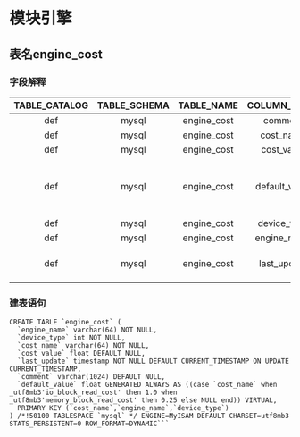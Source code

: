 # 模块引擎

## 表名engine_cost

### 字段解释

| TABLE_CATALOG | TABLE_SCHEMA | TABLE_NAME | COLUMN_NAME | ORDINAL_POSITION | COLUMN_DEFAULT | IS_NULLABLE | DATA_TYPE | CHARACTER_MAXIMUM_LENGTH | CHARACTER_OCTET_LENGTH | NUMERIC_PRECISION | NUMERIC_SCALE | DATETIME_PRECISION | CHARACTER_SET_NAME | COLLATION_NAME | COLUMN_TYPE | COLUMN_KEY | EXTRA | PRIVILEGES | COLUMN_COMMENT | GENERATION_EXPRESSION | SRS_ID |
| :---: | :---: | :---: | :---: | :---: | :---: | :---: | :---: | :---: | :---: | :---: | :---: | :---: | :---: | :---: | :---: | :---: | :---: | :---: | :---: | :---: | :---: |
| def |mysql |engine_cost |comment |6 |<nil> |YES |varchar |1024 |3072 |<nil> |<nil> |<nil> |utf8 |utf8_general_ci |varchar(1024) | | |select,insert,update,references | | |<nil> |
| def |mysql |engine_cost |cost_name |3 |<nil> |NO |varchar |64 |192 |<nil> |<nil> |<nil> |utf8 |utf8_general_ci |varchar(64) |PRI | |select,insert,update,references | | |<nil> |
| def |mysql |engine_cost |cost_value |4 |<nil> |YES |float |<nil> |<nil> |12 |<nil> |<nil> |<nil> |<nil> |float | | |select,insert,update,references | | |<nil> |
| def |mysql |engine_cost |default_value |7 |<nil> |YES |float |<nil> |<nil> |12 |<nil> |<nil> |<nil> |<nil> |float | |VIRTUAL GENERATED |select,insert,update,references | |(case `cost_name` when _utf8mb4\'io_block_read_cost\' then 1.0 when _utf8mb4\'memory_block_read_cost\' then 0.25 else NULL end) |<nil> |
| def |mysql |engine_cost |device_type |2 |<nil> |NO |int |<nil> |<nil> |10 |0 |<nil> |<nil> |<nil> |int |PRI | |select,insert,update,references | | |<nil> |
| def |mysql |engine_cost |engine_name |1 |<nil> |NO |varchar |64 |192 |<nil> |<nil> |<nil> |utf8 |utf8_general_ci |varchar(64) |PRI | |select,insert,update,references | | |<nil> |
| def |mysql |engine_cost |last_update |5 |CURRENT_TIMESTAMP |NO |timestamp |<nil> |<nil> |<nil> |<nil> |0 |<nil> |<nil> |timestamp | |DEFAULT_GENERATED on update CURRENT_TIMESTAMP |select,insert,update,references | | |<nil> |
### 建表语句

```mysql
CREATE TABLE `engine_cost` (
  `engine_name` varchar(64) NOT NULL,
  `device_type` int NOT NULL,
  `cost_name` varchar(64) NOT NULL,
  `cost_value` float DEFAULT NULL,
  `last_update` timestamp NOT NULL DEFAULT CURRENT_TIMESTAMP ON UPDATE CURRENT_TIMESTAMP,
  `comment` varchar(1024) DEFAULT NULL,
  `default_value` float GENERATED ALWAYS AS ((case `cost_name` when _utf8mb3'io_block_read_cost' then 1.0 when _utf8mb3'memory_block_read_cost' then 0.25 else NULL end)) VIRTUAL,
  PRIMARY KEY (`cost_name`,`engine_name`,`device_type`)
) /*!50100 TABLESPACE `mysql` */ ENGINE=MyISAM DEFAULT CHARSET=utf8mb3 STATS_PERSISTENT=0 ROW_FORMAT=DYNAMIC```

